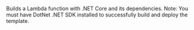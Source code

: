 Builds a Lambda function with .NET Core and its dependencies. Note: You must have DotNet .NET SDK installed to successfully build and deploy the template.
